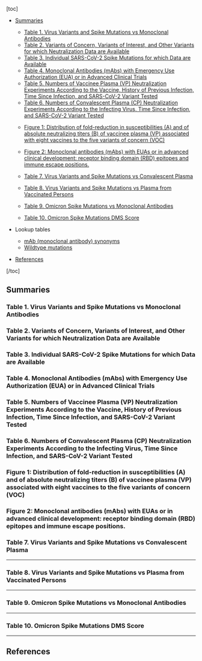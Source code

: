 [toc]

- [Summaries](#summaries)
  - [Table 1. Virus Variants and Spike Mutations vs Monoclonal Antibodies](#table.1.virus.variants.and.spike.mutations.vs.monoclonal.antibodies)
  - [Table 2. Variants of Concern, Variants of Interest, and Other Variants for which Neutralization Data are Available](#table.2.variants.of.concern.variants.of.interest.and.other.variants.for.which.neutralization.data.are.available)
  - [Table 3. Individual SARS-CoV-2 Spike Mutations for which Data are Available](#table.3.individual.sars-cov-2.spike.mutations.for.which.data.are.available)
  - [Table 4. Monoclonal Antibodies (mAbs) with Emergency Use Authorization (EUA) or in Advanced Clinical Trials](#table.4.monoclonal.antibodies.mabs.with.emergency.use.authorization.eua.or.in.advanced.clinical.trials)
  - [Table 5. Numbers of Vaccinee Plasma (VP) Neutralization Experiments According to the Vaccine, History of Previous Infection, Time Since Infection, and SARS-CoV-2 Variant Tested](#table.5.numbers.of.vaccinee.plasma.vp.neutralization.experiments.according.to.the.vaccine.history.of.previous.infection.time.since.infection.and.sars-cov-2.variant.tested)
  - [Table 6. Numbers of Convalescent Plasma (CP) Neutralization Experiments According to the Infecting Virus, Time Since Infection, and SARS-CoV-2 Variant Tested](#table.6.numbers.of.convalescent.plasma.cp.neutralization.experiments.according.to.the.infecting.virus.time.since.infection.and.sars-cov-2.variant.tested)
  <!-- - [Document 1] -->
  - [Figure 1: Distribution of fold-reduction in susceptibilities (A) and of absolute neutralizing titers (B) of vaccinee plasma (VP) associated with eight vaccines to the five variants of concern (VOC)](#figure.1.distribution.of.fold-reduction.in.susceptibilities.a.and.of.absolute.neutralizing.titers.b.of.vaccinee.plasma.vp.associated.with.eight.vaccines.to.the.five.variants.of.concern.voc.)
  - [Figure 2: Monoclonal antibodies (mAbs) with EUAs or in advanced clinical development: receptor binding domain (RBD) epitopes and immune escape positions.](#figure.2.monoclonal.antibodies.mabs.with.euas.or.in.advanced.clinical.development.receptor.binding.domain.rbd.epitopes.and.immune.escape.positions.)

  - [Table 7. Virus Variants and Spike Mutations vs Convalescent Plasma](#table.7.virus.variants.and.spike.mutations.vs.convalescent.plasma)
  - [Table 8. Virus Variants and Spike Mutations vs Plasma from Vaccinated Persons](#table.8.virus.variants.and.spike.mutations.vs.plasma.from.vaccinated.persons)
  - [Table 9. Omicron Spike Mutations vs Monoclonal Antibodies](#table.9.omicron.spike.mutations.vs.monoclonal.antibodies)
  - [Table 10. Omicron Spike Mutations DMS Score](#table.10.omicron.spike.mutations.dms.score)

- Lookup tables
  - [mAb (monoclonal antibody) synonyms](/page/mab-synonyms)
  - [Wildtype mutations](/page/wildtype)
- [References](#references)

[/toc]

## Summaries

### Table 1. Virus Variants and Spike Mutations vs Monoclonal Antibodies




### Table 2. Variants of Concern, Variants of Interest, and Other Variants for which Neutralization Data are Available




### Table 3. Individual SARS-CoV-2 Spike Mutations for which Data are Available




### Table 4. Monoclonal Antibodies (mAbs) with Emergency Use Authorization (EUA) or in Advanced Clinical Trials



### Table 5. Numbers of Vaccinee Plasma (VP) Neutralization Experiments According to the Vaccine, History of Previous Infection, Time Since Infection, and SARS-CoV-2 Variant Tested



### Table 6. Numbers of Convalescent Plasma (CP) Neutralization Experiments According to the Infecting Virus, Time Since Infection, and SARS-CoV-2 Variant Tested



### Figure 1: Distribution of fold-reduction in susceptibilities (A) and of absolute neutralizing titers (B) of vaccinee plasma (VP) associated with eight vaccines to the five variants of concern (VOC)


### Figure 2: Monoclonal antibodies (mAbs) with EUAs or in advanced clinical development: receptor binding domain (RBD) epitopes and immune escape positions.




### Table 7. Virus Variants and Spike Mutations vs Convalescent Plasma


***


### Table 8. Virus Variants and Spike Mutations vs Plasma from Vaccinated Persons



***



### Table 9. Omicron Spike Mutations vs Monoclonal Antibodies



***


### Table 10. Omicron Spike Mutations DMS Score


***


<section>

<div class="figure-caption">

## References


</div>

</section>
